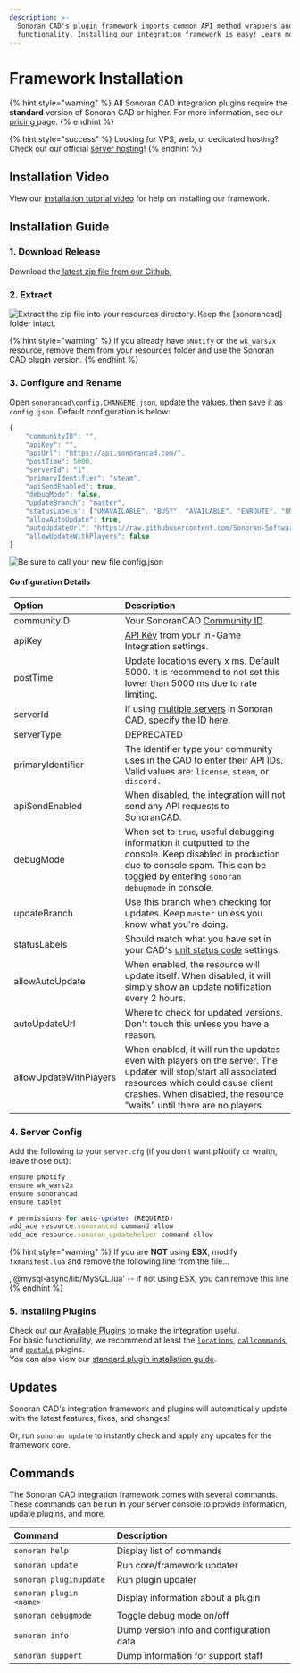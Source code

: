 ```yaml
---
description: >-
  Sonoran CAD's plugin framework imports common API method wrappers and
  functionality. Installing our integration framework is easy! Learn more below.
---
```


# Framework Installation

{% hint style="warning" %}
All Sonoran CAD integration plugins require the **standard** version of Sonoran CAD or higher. For more information, see our [pricing ](../../pricing/faq/)page.
{% endhint %}

{% hint style="success" %}
Looking for VPS, web, or dedicated hosting? Check out our official [server hosting](../../pricing/vps-hosting.md)!
{% endhint %}

## Installation Video

View our [installation tutorial video](https://youtu.be/EsQWGnyrvm8) for help on installing our framework.

## Installation Guide

### 1. Download Release

Download the[ latest zip file from our Github.](https://github.com/Sonoran-Software/SonoranCADLuaIntegration/releases)

### 2. Extract

![Extract the zip file into your resources directory. Keep the \[sonorancad\] folder intact.](../../.gitbook/assets/2.png)

{% hint style="warning" %}
If you already have `pNotify` or the `wk_wars2x` resource, remove them from your resources folder and use the Sonoran CAD plugin version.
{% endhint %}

### 3. Configure and Rename

Open `sonorancad\config.CHANGEME.json`, update the values, then save it as `config.json`. Default configuration is below:

```javascript
{
    "communityID": "",
    "apiKey": "",
    "apiUrl": "https://api.sonorancad.com/",
    "postTime": 5000,
    "serverId": "1",
    "primaryIdentifier": "steam",
    "apiSendEnabled": true,
    "debugMode": false,
    "updateBranch": "master",
    "statusLabels": ["UNAVAILABLE", "BUSY", "AVAILABLE", "ENROUTE", "ON_SCENE"],
    "allowAutoUpdate": true,
    "autoUpdateUrl": "https://raw.githubusercontent.com/Sonoran-Software/SonoranCADLuaIntegration/{branch}/sonorancad/version.json",
    "allowUpdateWithPlayers": false
}
```

![Be sure to call your new file config.json](../../.gitbook/assets/4.png)

#### Configuration Details

| Option | Description |
| :--- | :--- |
| communityID | Your SonoranCAD [Community ID](../../tutorials/getting-started/finding-your-community-id-and-authentication-code.md). |
| apiKey | [API Key](../../sonoran-cad/api-integration/getting-started/retrieving-your-credentials.md) from your In-Game Integration settings. |
| postTime | Update locations every x ms. Default 5000. It is recommend to not set this lower than 5000 ms due to rate limiting. |
| serverId | If using [multiple servers](../../tutorials/customization/configuring-multiple-servers.md) in Sonoran CAD, specify the ID here. |
| serverType | DEPRECATED |
| primaryIdentifier | The identifier type your community uses in the CAD to enter their API IDs. Valid values are: `license`, `steam`, or `discord.` |
| apiSendEnabled | When disabled, the integration will not send any API requests to SonoranCAD. |
| debugMode | When set to `true`, useful debugging information it outputted to the console. Keep disabled in production due to console spam. This can be toggled by entering `sonoran debugmode` in console. |
| updateBranch | Use this branch when checking for updates. Keep `master` unless you know what you're doing. |
| statusLabels | Should match what you have set in your CAD's [unit status code](../../tutorials/customization/unit-status-codes.md) settings. |
| allowAutoUpdate | When enabled, the resource will update itself. When disabled, it will simply show an update notification every 2 hours. |
| autoUpdateUrl | Where to check for updated versions. Don't touch this unless you have a reason. |
| allowUpdateWithPlayers | When enabled, it will run the updates even with players on the server. The updater will stop/start all associated resources which could cause client crashes. When disabled, the resource "waits" until there are no players. |

### 4. Server Config

Add the following to your `server.cfg` \(if you don't want pNotify or wraith, leave those out\):

```javascript
ensure pNotify
ensure wk_wars2x
ensure sonorancad
ensure tablet

# permissions for auto-updater (REQUIRED)
add_ace resource.sonorancad command allow
add_ace resource.sonoran_updatehelper command allow
```

{% hint style="warning" %}
If you are **NOT** using **ESX**, modify `fxmanifest.lua` and remove the following line from the file...

,'@mysql-async/lib/MySQL.lua' -- if not using ESX, you can remove this line
{% endhint %}

### 5. Installing Plugins

Check out our [Available Plugins](available-plugins/) to make the integration useful.  
For basic functionality, we recommend at least the [`locations`](available-plugins/locations.md), [`callcommands`](available-plugins/call-commands.md), and [`postals`](available-plugins/postals.md) plugins.  
You can also view our [standard plugin installation guide](plugin-installation/).

## Updates

Sonoran CAD's integration framework and plugins will automatically update with the latest features, fixes, and changes!

Or, run `sonoran update` to instantly check and apply any updates for the framework core.

## Commands

The Sonoran CAD integration framework comes with several commands. These commands can be run in your server console to provide information, update plugins, and more.

| Command | Description |
| :--- | :--- |
| `sonoran help` | Display list of commands |
| `sonoran update` | Run core/framework updater |
| `sonoran pluginupdate` | Run plugin updater |
| `sonoran plugin <name>` | Display information about a plugin |
| `sonoran debugmode` | Toggle debug mode on/off |
| `sonoran info` | Dump version info and configuration data |
| `sonoran support` | Dump information for support staff |

